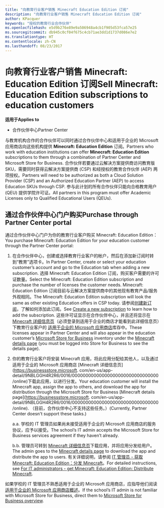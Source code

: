 ```yaml
---
title: "向教育行业客户销售 Minecraft Education Edition 订阅"
description: "向教育行业客户销售 Minecraft Education Edition 订阅"
author: KPacquer
keywords: "授权的教育行业合作伙伴"
ms.openlocfilehash: e5d9b276e89e9a506948a4cb1f905d53fca57e25
ms.sourcegitcommit: db945c0cf04f675c4cb71ae3dd1d1737d086e7e2
ms.translationtype: HT
ms.contentlocale: zh-CN
ms.lasthandoff: 08/23/2017
---
```

# <a name="sell-minecraft-education-edition-subscriptions-to-education-customers"></a><span data-ttu-id="a9110-104">向教育行业客户销售 Minecraft: Education Edition 订阅</span><span class="sxs-lookup"><span data-stu-id="a9110-104">Sell Minecraft: Education Edition subscriptions to education customers</span></span>

**<span data-ttu-id="a9110-105">适用于</span><span class="sxs-lookup"><span data-stu-id="a9110-105">Applies to</span></span>**

-  <span data-ttu-id="a9110-106">合作伙伴中心</span><span class="sxs-lookup"><span data-stu-id="a9110-106">Partner Center</span></span>

<span data-ttu-id="a9110-107">与教育机构合作的合作伙伴可以同时通过合作伙伴中心和适用于企业的 Microsoft 应用商店向这些机构提供 **Minecraft: Education Edition** 订阅。</span><span class="sxs-lookup"><span data-stu-id="a9110-107">Partners who work with education institutions can offer **Minecraft: Education Edition** subscriptions to them through a combination of Partner Center and Microsoft Store for Business.</span></span>  <span data-ttu-id="a9110-108">合作伙伴若要通过云解决方案提供商访问教育版 SKU，需要同时获得云解决方案提供商 (CSP) 和经授权的教育合作伙伴 (AEP) 两项授权。</span><span class="sxs-lookup"><span data-stu-id="a9110-108">Partners will need to be authorized as both a Cloud Solution Provider (CSP) and an Authorized Education Partner (AEP) to access Education SKUs through CSP.</span></span>  <span data-ttu-id="a9110-109">参与此计划的所有合作伙伴只能向合格教育用户 (QEU) 提供学院许可证。</span><span class="sxs-lookup"><span data-stu-id="a9110-109">All partners in this program must offer Academic Licenses only to Qualified Educational Users (QEUs).</span></span> 

## <a name="purchase-through-partner-center-portal"></a><span data-ttu-id="a9110-110">通过合作伙伴中心门户购买</span><span class="sxs-lookup"><span data-stu-id="a9110-110">Purchase through Partner Center portal</span></span> 
<span data-ttu-id="a9110-111">通过合作伙伴中心门户为你的教育行业客户购买 Minecraft: Education Edition：</span><span class="sxs-lookup"><span data-stu-id="a9110-111">You purchase Minecraft: Education Edition for your education customer through the Partner Center portal:</span></span> 

  1.  <span data-ttu-id="a9110-112">在合作伙伴中心，创建或选择教育行业客户的帐户，然后在添加新订阅时转到“教育”选项卡。</span><span class="sxs-lookup"><span data-stu-id="a9110-112">In Partner Center, create or select your education customer’s account and go to the Education tab when adding a new subscription.</span></span>  <span data-ttu-id="a9110-113">选择 Minecraft: Education Edition 订阅，购买客户需要的许可证数量。</span><span class="sxs-lookup"><span data-stu-id="a9110-113">Select the Minecraft: Education Edition subscription and purchase the number of licenses the customer needs.</span></span> <span data-ttu-id="a9110-114">Minecraft: Education Edition 订阅目前与云解决方案提供商中的其他现有教育产品/服务外观相同。</span><span class="sxs-lookup"><span data-stu-id="a9110-114">The Minecraft: Education Edition subscription will look the same as other existing Education offers in CSP today.</span></span> <span data-ttu-id="a9110-115">请参阅[创建新订阅](create-a-new-subscription.md)，了解如何添加此订阅。</span><span class="sxs-lookup"><span data-stu-id="a9110-115">See [Create a new subscription](create-a-new-subscription.md) to learn how to add the subscription.</span></span> <span data-ttu-id="a9110-116">这些许可证显示在合作伙伴中心，并且还将显示在 [Minecraft 详细信息页](https://businessstore.microsoft.com/en-us/app-detail/9NBLGGH4R2R6/0016/00000000000000000000000000000000/online)（必须登录到适用于企业的商店才能看到此详细信息页）下教育行业客户的 [适用于企业的 Microsoft 应用商店](https://www.microsoft.com/business-store)库存中。</span><span class="sxs-lookup"><span data-stu-id="a9110-116">These licenses appear in Partner Center and will also appear in the education customer’s [Microsoft Store for Business](https://www.microsoft.com/business-store) inventory under the [Minecraft details page](https://businessstore.microsoft.com/en-us/app-detail/9NBLGGH4R2R6/0016/00000000000000000000000000000000/online) (you must be logged into Store for Business to see the details page).</span></span> 

  2.  <span data-ttu-id="a9110-117">你的教育行业客户将安装 Minecraft 应用，将此应用分配给其他人，以及通过适用于企业的 Microsoft 应用商店 [Minecraft 详细信息页](https://businessstore.microsoft. com/en-us/app-detail/9NBLGGH4R2R6/0016/00000000000000000000000000000000/online)下载此应用，以进行分发。</span><span class="sxs-lookup"><span data-stu-id="a9110-117">Your education customer will install the Minecraft app, assign the app to others, and download the app for distribution through the Microsoft Store for Business [Minecraft details page](https://businessstore.microsoft. com/en-us/app-detail/9NBLGGH4R2R6/0016/00000000000000000000000000000000/online).</span></span> <span data-ttu-id="a9110-118">（目前，合作伙伴中心不支持这些任务。）</span><span class="sxs-lookup"><span data-stu-id="a9110-118">(Currently, Partner Center doesn't support these tasks.)</span></span>

      <span data-ttu-id="a9110-119">a.</span><span class="sxs-lookup"><span data-stu-id="a9110-119">a.</span></span> <span data-ttu-id="a9110-120">学校的 IT 管理员如果尚未接受适用于企业的 Microsoft 应用商店的服务协议，应予以接受。</span><span class="sxs-lookup"><span data-stu-id="a9110-120">The school’s IT admin accepts the Microsoft Store for Business services agreement if they haven’t already.</span></span> 

      <span data-ttu-id="a9110-121">b.</span><span class="sxs-lookup"><span data-stu-id="a9110-121">b.</span></span> <span data-ttu-id="a9110-122">管理员可转到 [Minecraft 详细信息页](https://businessstore.microsoft.com/en-us/app-detail/9NBLGGH4R2R6/0016/00000000000000000000000000000000/online)下载应用，并将应用分发给用户。</span><span class="sxs-lookup"><span data-stu-id="a9110-122">The admin goes to the [Minecraft details page](https://businessstore.microsoft.com/en-us/app-detail/9NBLGGH4R2R6/0016/00000000000000000000000000000000/online) to download the app and distribute the app to users.</span></span> <span data-ttu-id="a9110-123">有关详细说明，请参阅 [IT 管理员 - 获取 Minecraft: Education Edition：分发 Minecraft](https://docs.microsoft.com/education/windows/school-get-minecraft#distribute-minecraft)。</span><span class="sxs-lookup"><span data-stu-id="a9110-123">For detailed instructions, see [For IT administrators - get Minecraft: Education Edition: Distribute Minecraft](https://docs.microsoft.com/education/windows/school-get-minecraft#distribute-minecraft).</span></span>
    
  <span data-ttu-id="a9110-124">如果学校的 IT 管理员不熟悉适用于企业的 Microsoft 应用商店，应指导他们阅读[适用于企业的 Microsoft 应用商店概述](https://docs.microsoft.com/microsoft-store/windows-store-for-business-overview)。</span><span class="sxs-lookup"><span data-stu-id="a9110-124">If the school’s IT admin is not familiar with Microsoft Store for Business, direct them to [Microsoft Store for Business overview](https://docs.microsoft.com/microsoft-store/windows-store-for-business-overview).</span></span> 

<!-- ## Purchase through Partner Center API 

To help your education customers buy and deploy Minecraft: Education Edition through the Partner Center API:
  
  1.  See [Create an order](https://msdn.microsoft.com/library/partnercenter/mt634667.aspx(d=robot)) to learn how to use the Partner Center API to buy the desired number of licenses of Minecraft: Education Edition subscription.  Be sure to use the following Offer ID:  
     
      "OfferId": "EE10CBD2-7A12-45DE-BE11-0C2C7C6EEEB1"
     
      See [Get a list of subscriptions by ID](https://msdn.microsoft.com/library/partnercenter/mt683489.aspx) to learn how to see these licenses.  Note that these will also appear in the education customer’s [Microsoft Store for Business](https://www.microsoft.com/business-store) inventory under the [Minecraft details page](https://businessstore.microsoft.com/en-us/app-detail/9NBLGGH4R2R6/0016/00000000000000000000000000000000/online) (you must be logged into Store for Business to see this page).    

  2. Direct your education customer to distribute Minecraft through the Microsoft Store for Business [Minecraft details page](https://businessstore.microsoft.com/en-us/app-detail/9NBLGGH4R2R6/0016/00000000000000000000000000000000/online). Through Microsoft Store for Business, they can install the app, assign the app to others, and download the app to distribute. (Currently, Partner Center doesn't support these tasks.) 

     a. The school’s IT admin accepts the Microsoft Store for Business services agreement if they haven’t already.
    
     b. The admin goes to the Minecraft details page to download the app and distribute the app to users. For detailed instructions, see [For IT administrators - get Minecraft: Education Edition: Distribute Minecraft](https://docs.microsoft.com/education/windows/school-get-minecraft#distribute-minecraft). 

  If the school’s IT admin is not familiar with Microsoft Store for Business, direct them to [Microsoft Store for Business overview](https://docs.microsoft.com/microsoft-store/windows-store-for-business-overview). 

-->